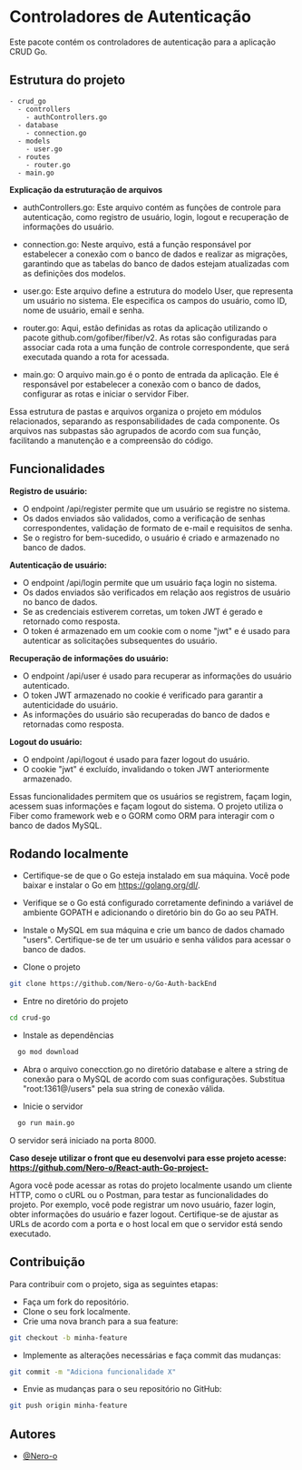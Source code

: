 
# Controladores de Autenticação
Este pacote contém os controladores de autenticação para a aplicação CRUD Go.





## Estrutura do projeto
```
- crud_go
  - controllers
    - authControllers.go
  - database
    - connection.go
  - models
    - user.go
  - routes
    - router.go
  - main.go

```
**Explicação da estruturação de arquivos**
- authControllers.go: Este arquivo contém as funções de controle para autenticação, como registro de usuário, login, logout e recuperação de informações do usuário.

- connection.go: Neste arquivo, está a função responsável por estabelecer a conexão com o banco de dados e realizar as migrações, garantindo que as tabelas do banco de dados estejam atualizadas com as definições dos modelos.

- user.go: Este arquivo define a estrutura do modelo User, que representa um usuário no sistema. Ele especifica os campos do usuário, como ID, nome de usuário, email e senha.

- router.go: Aqui, estão definidas as rotas da aplicação utilizando o pacote github.com/gofiber/fiber/v2. As rotas são configuradas para associar cada rota a uma função de controle correspondente, que será executada quando a rota for acessada.

- main.go: O arquivo main.go é o ponto de entrada da aplicação. Ele é responsável por estabelecer a conexão com o banco de dados, configurar as rotas e iniciar o servidor Fiber.


Essa estrutura de pastas e arquivos organiza o projeto em módulos relacionados, separando as responsabilidades de cada componente. Os arquivos nas subpastas são agrupados de acordo com sua função, facilitando a manutenção e a compreensão do código.
## Funcionalidades
**Registro de usuário:**
- O endpoint /api/register permite que um usuário se registre no sistema.
- Os dados enviados são validados, como a verificação de senhas correspondentes, validação de formato de e-mail e requisitos de senha.
- Se o registro for bem-sucedido, o usuário é criado e armazenado no banco de dados.

**Autenticação de usuário:**

- O endpoint /api/login permite que um usuário faça login no sistema.
- Os dados enviados são verificados em relação aos registros de usuário no banco de dados.
- Se as credenciais estiverem corretas, um token JWT é gerado e retornado como resposta.
- O token é armazenado em um cookie com o nome "jwt" e é usado para autenticar as solicitações subsequentes do usuário.

**Recuperação de informações do usuário:**

- O endpoint /api/user é usado para recuperar as informações do usuário autenticado.
- O token JWT armazenado no cookie é verificado para garantir a autenticidade do usuário.
- As informações do usuário são recuperadas do banco de dados e retornadas como resposta.

**Logout do usuário:**

- O endpoint /api/logout é usado para fazer logout do usuário.
- O cookie "jwt" é excluído, invalidando o token JWT anteriormente armazenado.

Essas funcionalidades permitem que os usuários se registrem, façam login, acessem suas informações e façam logout do sistema. O projeto utiliza o Fiber como framework web e o GORM como ORM para interagir com o banco de dados MySQL.
## Rodando localmente

- Certifique-se de que o Go esteja instalado em sua máquina. Você pode baixar e instalar o Go em https://golang.org/dl/. 

- Verifique se o Go está configurado corretamente definindo a variável de ambiente GOPATH e adicionando o diretório bin do Go ao seu PATH.

- Instale o MySQL em sua máquina e crie um banco de dados chamado "users". Certifique-se de ter um usuário e senha válidos para acessar o banco de dados.

- Clone o projeto

```bash
git clone https://github.com/Nero-o/Go-Auth-backEnd
```

- Entre no diretório do projeto

```bash
cd crud-go
```

- Instale as dependências

```bash
  go mod download
```

- Abra o arquivo conecction.go no diretório database e altere a string de conexão para o MySQL de acordo com suas configurações. Substitua "root:1361@/users" pela sua string de conexão válida.

- Inicie o servidor

```bash
  go run main.go
```
O servidor será iniciado na porta 8000.

**Caso deseje utilizar o front que eu desenvolvi para esse projeto acesse:
https://github.com/Nero-o/React-auth-Go-project-**

Agora você pode acessar as rotas do projeto localmente usando um cliente HTTP, como o cURL ou o Postman, para testar as funcionalidades do projeto. Por exemplo, você pode registrar um novo usuário, fazer login, obter informações do usuário e fazer logout. Certifique-se de ajustar as URLs de acordo com a porta e o host local em que o servidor está sendo executado.
## Contribuição
Para contribuir com o projeto, siga as seguintes etapas:

- Faça um fork do repositório.
- Clone o seu fork localmente.
- Crie uma nova branch para a sua feature:
```bash
git checkout -b minha-feature
```
- Implemente as alterações necessárias e faça commit das mudanças:
```bash
git commit -m "Adiciona funcionalidade X"
```
- Envie as mudanças para o seu repositório no GitHub:
```bash
git push origin minha-feature
```

## Autores

- [@Nero-o](https://github.com/Nero-o)

